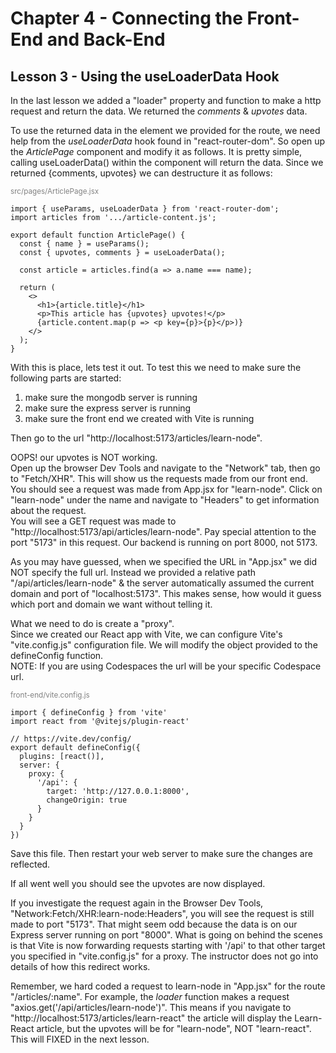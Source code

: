 # Chapter 4 - Connecting the Front-End and Back-End
## Lesson 3 - Using the useLoaderData Hook

In the last lesson we added a "loader" property and function to make a http request and return the data. We returned the *comments* & *upvotes* data.

To use the returned data in the element we provided for the route, we need help from the *useLoaderData* hook found in "react-router-dom". So open up the *ArticlePage* component and modify it as follows. It is pretty simple, calling useLoaderData() within the component will return the data. Since we returned {comments, upvotes} we can destructure it as follows:<br>

<span style="font-size:smaller;color:gray;">src/pages/ArticlePage.jsx</span><br>
<pre><code>import { useParams, useLoaderData } from 'react-router-dom';
import articles from '.../article-content.js';

export default function ArticlePage() {
  const { name } = useParams();
  const { upvotes, comments } = useLoaderData();

  const article = articles.find(a => a.name === name);

  return (
    &lt;>
      &lt;h1>{article.title}&lt;/h1>
      &lt;p>This article has {upvotes} upvotes!&lt;/p>
      {article.content.map(p => &lt;p key={p}>{p}&lt;/p>)}
    &lt;/>
  );
}
</code></pre>

With this is place, lets test it out. To test this we need to make sure the following parts are started:
1) make sure the mongodb server is running
2) make sure the express server is running
3) make sure the front end we created with Vite is running

Then go to the url "http://localhost:5173/articles/learn-node".

OOPS! our upvotes is NOT working.<br>
Open up the browser Dev Tools and navigate to the "Network" tab, then go to "Fetch/XHR". This will show us the requests made from our front end. You should see a request was made from App.jsx for "learn-node". Click on "learn-node" under the name and navigate to "Headers" to get information about the request.<br>
You will see a GET request was made to "http://localhost:5173/api/articles/learn-node". Pay special attention to the port "5173" in this request. Our backend is running on port 8000, not 5173.

As you may have guessed, when we specified the URL in "App.jsx" we did NOT specify the full url. Instead we provided a relative path "/api/articles/learn-node" & the server automatically assumed the current domain and port of "localhost:5173". This makes sense, how would it guess which port and domain we want without telling it.

What we need to do is create a "proxy".<br>
Since we created our React app with Vite, we can configure Vite's "vite.config.js" configuration file. We will modify the object provided to the defineConfig function.<br>
NOTE: If you are using Codespaces the url will be your specific Codespace url.

<span style="font-size:smaller;color:gray;">front-end/vite.config.js</span><br>
<pre><code>import { defineConfig } from 'vite'
import react from '@vitejs/plugin-react'

// https://vite.dev/config/
export default defineConfig({
  plugins: [react()],
  server: {
    proxy: {
      '/api': {
        target: 'http://127.0.0.1:8000',
        changeOrigin: true
      }
    }
  }
})
</code></pre>

Save this file. Then restart your web server to make sure the changes are reflected.

If all went well you should see the upvotes are now displayed.

If you investigate the request again in the Browser Dev Tools, "Network:Fetch/XHR:learn-node:Headers", you will see the request is still made to port "5173". That might seem odd because the data is on our Express server running on port "8000". What is going on behind the scenes is that Vite is now forwarding requests starting with '/api' to that other target you specified in "vite.config.js" for a proxy. The instructor does not go into details of how this redirect works.

Remember, we hard coded a request to learn-node in "App.jsx" for the route "/articles/:name". For example, the *loader* function makes a request "axios.get('/api/articles/learn-node')". This means if you navigate to "http://localhost:5173/articles/learn-react" the article will display the Learn-React article, but the upvotes will be for "learn-node", NOT "learn-react". This will FIXED in the next lesson.
